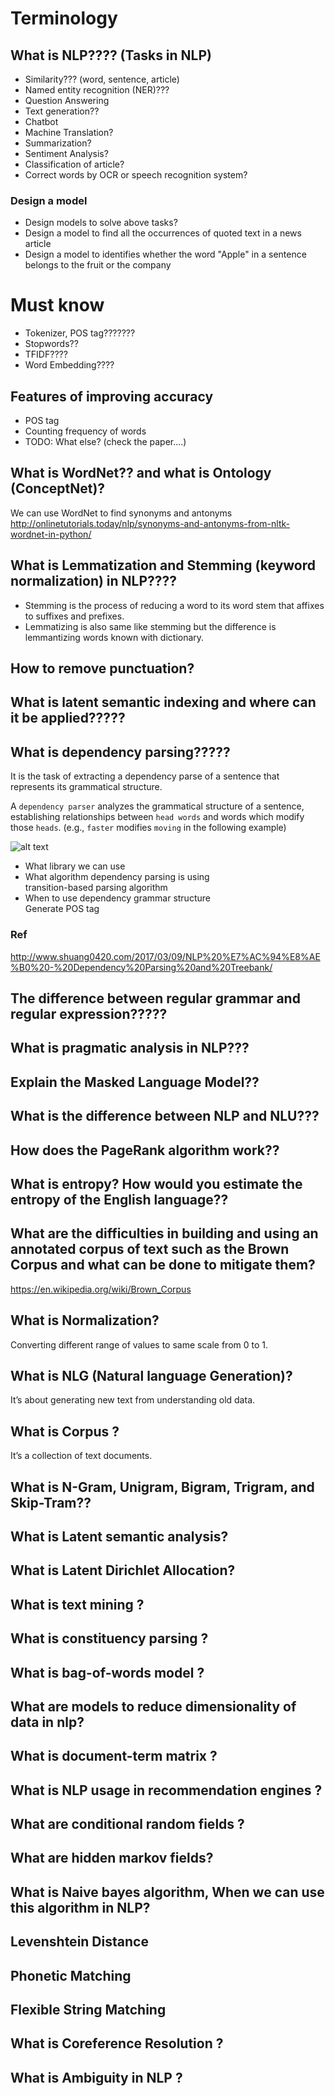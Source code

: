 # Terminology

## What is NLP???? (Tasks in NLP)

* Similarity??? (word, sentence, article)
* Named entity recognition (NER)???
* Question Answering
* Text generation??
* Chatbot
* Machine Translation?
* Summarization?
* Sentiment Analysis?
* Classification of article?
* Correct words by OCR or speech recognition system?

### Design a model  
* Design models to solve above tasks?
* Design a model to find all the occurrences of quoted text in a news article
* Design a model to identifies whether the word "Apple" in a sentence belongs to the fruit or the company

# Must know

* Tokenizer, POS tag???????
* Stopwords??
* TFIDF????
* Word Embedding????

## Features of improving accuracy
* POS tag
* Counting frequency of words
* TODO: What else? (check the paper....)

## What is WordNet?? and what is Ontology (ConceptNet)?  
We can use WordNet to find synonyms and antonyms  
http://onlinetutorials.today/nlp/synonyms-and-antonyms-from-nltk-wordnet-in-python/


## What is Lemmatization and Stemming (keyword normalization) in NLP????
* Stemming is the process of reducing a word to its word stem that affixes to suffixes and prefixes.  
* Lemmatizing is also same like stemming but the difference is lemmantizing words known with dictionary.  

## How to remove punctuation?

## What is latent semantic indexing and where can it be applied?????

## What is dependency parsing?????  
It is the task of extracting a dependency parse of a sentence that represents its grammatical structure.  

A `dependency parser` analyzes the grammatical structure of a sentence, establishing relationships between `head words` and words which modify those `heads`. (e.g., `faster` modifies `moving` in the following example)

![alt text](https://nlp.stanford.edu/software/nndep-example.png)

* What library we can use
* What algorithm dependency parsing is using  
transition-based parsing algorithm  
* When to use dependency grammar structure  
Generate POS tag  

### Ref  
http://www.shuang0420.com/2017/03/09/NLP%20%E7%AC%94%E8%AE%B0%20-%20Dependency%20Parsing%20and%20Treebank/  

## The difference between regular grammar and regular expression?????

## What is pragmatic analysis in NLP???

## Explain the Masked Language Model??

## What is the difference between NLP and NLU???

## How does the PageRank algorithm work??

## What is entropy? How would you estimate the entropy of the English language??

## What are the difficulties in building and using an annotated corpus of text such as the Brown Corpus and what can be done to mitigate them?  
https://en.wikipedia.org/wiki/Brown_Corpus  

## What is Normalization?  
Converting different range of values to same scale from 0 to 1.

## What is NLG (Natural language Generation)?  
It’s about generating new text from understanding old data.

## What is Corpus ?  
It’s a collection of text documents.

## What is N-Gram, Unigram, Bigram, Trigram, and Skip-Tram?? 

## What is Latent semantic analysis?

## What is Latent Dirichlet Allocation?


## What is text mining ? 

## What is constituency parsing ?

## What is bag-of-words model ?

## What are models to reduce dimensionality of data in nlp?

## What is document-term matrix ?

## What is NLP usage in recommendation engines ?

## What are conditional random fields ?

## What are hidden markov fields?

## What is Naive bayes algorithm, When we can use this algorithm in NLP?

## Levenshtein Distance
## Phonetic Matching
## Flexible String Matching

## What is Coreference Resolution ?
## What is Ambiguity in NLP ?

